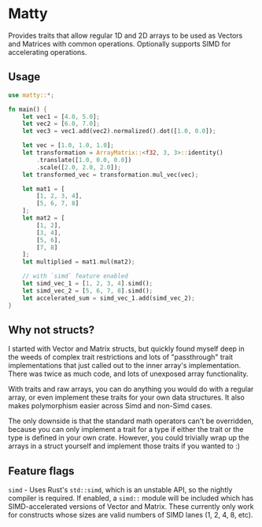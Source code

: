 
# Matty

Provides traits that allow regular 1D and 2D arrays to be used as Vectors and
Matrices with common operations. Optionally supports SIMD for accelerating
operations.

## Usage

```rust
use matty::*;

fn main() {
    let vec1 = [4.0, 5.0];
    let vec2 = [6.0, 7.0];
    let vec3 = vec1.add(vec2).normalized().dot([1.0, 0.0]);

    let vec = [1.0, 1.0, 1.0];
    let transformation = ArrayMatrix::<f32, 3, 3>::identity()
        .translate([1.0, 0.0, 0.0])
        .scale([2.0, 2.0, 2.0]);
    let transformed_vec = transformation.mul_vec(vec);

    let mat1 = [
        [1, 2, 3, 4],
        [5, 6, 7, 8]
    ];
    let mat2 = [
        [1, 2],
        [3, 4],
        [5, 6],
        [7, 8]
    ];
    let multiplied = mat1.mul(mat2);

    // with `simd` feature enabled
    let simd_vec_1 = [1, 2, 3, 4].simd();
    let simd_vec_2 = [5, 6, 7, 8].simd();
    let accelerated_sum = simd_vec_1.add(simd_vec_2);
}
```

## Why not structs?

I started with Vector and Matrix structs, but quickly found myself deep in the
weeds of complex trait restrictions and lots of "passthrough" trait
implementations that just called out to the inner array's implementation. There
was twice as much code, and lots of unexposed array functionality.

With traits and raw arrays, you can do anything you would do with a regular
array, or even implement these traits for your own data structures. It also
makes polymorphism easier across Simd and non-Simd cases.

The only downside is that the standard math operators can't be overridden,
because you can only implement a trait for a type if either the trait or the
type is defined in your own crate. However, you could trivially wrap up the
arrays in a struct yourself and implement those traits if you wanted to :)

## Feature flags

`simd` - Uses Rust's `std::simd`, which is an unstable API, so the nightly
compiler is required. If enabled, a `simd::` module will be included which has
SIMD-accelerated versions of Vector and Matrix. These currently only work for
constructs whose sizes are valid numbers of SIMD lanes (1, 2, 4, 8, etc).